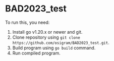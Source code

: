 # BAD2023_test
To run this, you need:
1. Install go v1.20.x or newer and git.
2. Clone repository using `git clone https://github.com/osigram/BAD2023_test.git`.
3. Build program using `go build` command.
4. Run compiled program.
